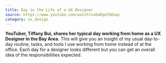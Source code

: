 ```yaml
---
title: Day in the Life of a UX Designer
source: https://www.youtube.com/watch?v=DaRqm7bDsqc
category: ux_design
---
```

**YouTuber, Tiffany Bui, shares her typical day working from home as a UX Designer in the Bay Area.** This will give you an insight of my usual day-to-day routine, tasks, and tools I use working from home instead of at the office. Each day for a designer looks different but you can get an overall idea of the responsibilities expected.
